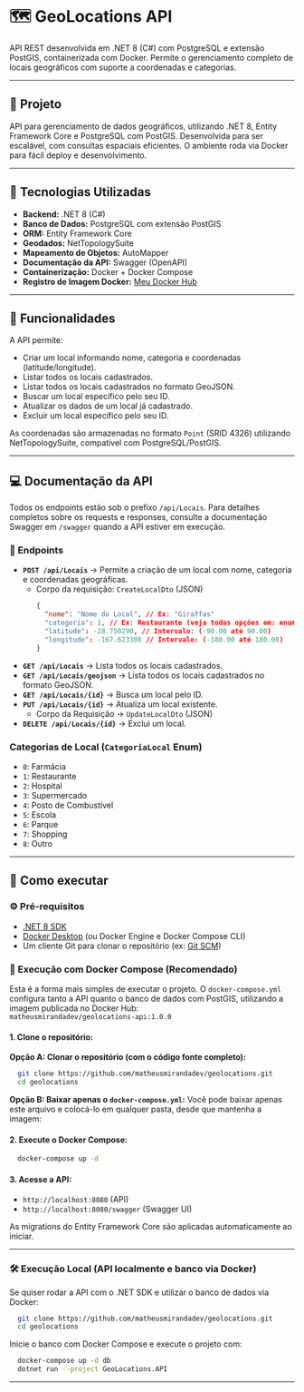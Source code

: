 # 🗺️ GeoLocations API

API REST desenvolvida em .NET 8 (C#) com PostgreSQL e extensão PostGIS, containerizada com Docker. Permite o gerenciamento completo de locais geográficos com suporte a coordenadas e categorias.

---

## 📖 Projeto
API para gerenciamento de dados geográficos, utilizando .NET 8, Entity Framework Core e PostgreSQL com PostGIS. Desenvolvida para ser escalável, com consultas espaciais eficientes. O ambiente roda via Docker para fácil deploy e desenvolvimento.

---

## 📌 Tecnologias Utilizadas
- **Backend:** .NET 8 (C#)
- **Banco de Dados:** PostgreSQL com extensão PostGIS
- **ORM:** Entity Framework Core
- **Geodados:** NetTopologySuite
- **Mapeamento de Objetos:** AutoMapper
- **Documentação da API:** Swagger (OpenAPI)
- **Containerização:** Docker + Docker Compose
- **Registro de Imagem Docker:** [Meu Docker Hub](https://hub.docker.com/r/matheusmirandadev/geolocations-api)

---

## 🔗 Funcionalidades

A API permite:
- Criar um local informando nome, categoria e coordenadas (latitude/longitude).
- Listar todos os locais cadastrados.
- Listar todos os locais cadastrados no formato GeoJSON.
- Buscar um local específico pelo seu ID.
- Atualizar os dados de um local já cadastrado.
- Excluir um local específico pelo seu ID.

As coordenadas são armazenadas no formato `Point` (SRID 4326) utilizando NetTopologySuite, compatível com PostgreSQL/PostGIS.

---

## 💻 Documentação da API
Todos os endpoints estão sob o prefixo `/api/Locais`. Para detalhes completos sobre os requests e responses, consulte a documentação Swagger em `/swagger` quando a API estiver em execução.

### 🔹 Endpoints

- **`POST /api/Locais`** → Permite a criação de um local com nome, categoria e coordenadas geográficas.
    - Corpo da requisição: `CreateLocalDto` (JSON)
        ```json
        {
          "nome": "Nome do Local", // Ex: "Giraffas"
          "categoria": 1, // Ex: Restaurante (veja todas opções em: enum CategoriaLocal)
          "latitude": -28.750290, // Intervalo: (-90.00 até 90.00)
          "longitude": -167.623308 // Intervalo: (-180.00 até 180.00)
        }
        ```

* **`GET /api/Locais`** → Lista todos os locais cadastrados.
* **`GET /api/Locais/geojson`** → Lista todos os locais cadastrados no formato GeoJSON.
* **`GET /api/Locais/{id}`** → Busca um local pelo ID.
* **`PUT /api/Locais/{id}`** → Atualiza um local existente.
    * Corpo da Requisição → `UpdateLocalDto` (JSON)
* **`DELETE /api/Locais/{id}`** → Exclui um local.

### Categorias de Local (`CategoriaLocal` Enum)

* `0`: Farmácia
* `1`: Restaurante
* `2`: Hospital
* `3`: Supermercado
* `4`: Posto de Combustível
* `5`: Escola
* `6`: Parque
* `7`: Shopping
* `8`: Outro

---

## 🚀 Como executar

### ⚙️ Pré-requisitos
- [.NET 8 SDK](https://dotnet.microsoft.com/download/dotnet/8.0)
- [Docker Desktop](https://www.docker.com/products/docker-desktop/) (ou Docker Engine e Docker Compose CLI)
- Um cliente Git para clonar o repositório (ex: [Git SCM](https://git-scm.com/downloads))

### 🐳 Execução com Docker Compose (Recomendado)

Esta é a forma mais simples de executar o projeto. O `docker-compose.yml` configura tanto a API quanto o banco de dados com PostGIS, utilizando a imagem publicada no Docker Hub:  
 `matheusmirandadev/geolocations-api:1.0.0`

#### 1. Clone o repositório:

**Opção A: Clonar o repositório (com o código fonte completo):**
```bash
  git clone https://github.com/matheusmirandadev/geolocations.git
  cd geolocations
```

**Opção B: Baixar apenas o `docker-compose.yml`:**
Você pode baixar apenas este arquivo e colocá-lo em qualquer pasta, desde que mantenha a imagem:

#### 2. Execute o Docker Compose:
```bash
  docker-compose up -d
```

#### 3. Acesse a API:
- `http://localhost:8080` (API)
- `http://localhost:8080/swagger` (Swagger UI)

As migrations do Entity Framework Core são aplicadas automaticamente ao iniciar.

---

### 🛠️ Execução Local (API localmente e banco via Docker)

Se quiser rodar a API com o .NET SDK e utilizar o banco de dados via Docker:

```bash
  git clone https://github.com/matheusmirandadev/geolocations.git
  cd geolocations
```

Inicie o banco com Docker Compose e execute o projeto com:

```bash
  docker-compose up -d db
  dotnet run --project GeoLocations.API
```

---
